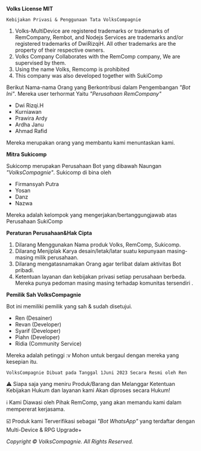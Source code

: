 **Volks License MIT**

`Kebijakan Privasi & Penggunaan Tata VolksCompagnie`

1. Volks-MultiDevice are registered trademarks or trademarks of RemCompany, Rembot, and Nodejs Services are trademarks and/or registered trademarks of DwiRizqiH. All other trademarks are the property of their respective owners.
2. Volks Company Collaborates with the RemComp company, We are supervised by them.
3. Using the name Volks, Remcomp is prohibited
4. This company was also developed together with SukiComp 

Berikut Nama-nama Orang yang Berkontribusi dalam Pengembangan *"Bot Ini"*. Mereka user terhormat Yaitu *"Perusahaan RemCompany"*

* Dwi Rizqi.H
* Kurniawan
* Prawira Ardy
* Ardha Janu
* Ahmad Rafid

Mereka merupakan orang yang membantu kami menuntaskan kami.

**Mitra Sukicomp**

Sukicomp merupakan Perusahaan Bot yang dibawah Naungan *"VolksCompagnie"*. Sukicomp di bina oleh

* Firmansyah Putra
* Yosan
* Danz
* Nazwa

Mereka adalah kelompok yang mengerjakan/bertanggungjawab atas Perusahaan SukiComp

**Peraturan Perusahaan&Hak Cipta**

1. Dilarang Menggunakan Nama produk Volks, RemComp, Sukicomp.
2. Dilarang Menjiplak Karya desain/letak/latar suatu kepunyaan masing-masing milik perusahaan.
3. Dilarang mengatasnamakan Orang agar terlibat dalam aktivitas Bot pribadi.
4. Ketentuan layanan dan kebijakan privasi setiap perusahaan berbeda. Mereka punya pedoman masing masing terhadap komunitas tersendiri .

**Pemilik Sah VolksCompagnie**

Bot ini memiliki pemilik yang sah & sudah disetujui.

* Ren (Desainer)
* Revan (Developer)
* Syarif (Developer)
* Piahn (Developer)
* Ridia (Community Service)

Mereka adalah petinggi :v
Mohon untuk bergaul dengan mereka yang kesepian itu.

`VolksCompagnie Dibuat pada Tanggal 1Juni 2023 Secara Resmi oleh Ren`

⚠️ Siapa saja yang meniru Produk/Barang dan Melanggar Ketentuan Kebijakan Hukum dan layanan kami Akan diproses secara Hukum!

ℹ️ Kami Diawasi oleh Pihak RemComp, yang akan memandu kami dalam mempererat kerjasama.

☑️ Produk kami Terverifikasi sebagai *"Bot WhatsApp"* yang terdaftar dengan Multi-Device & RPG Upgrade+

*Copyright © VolksCompagnie. All Rights Reserved.*
